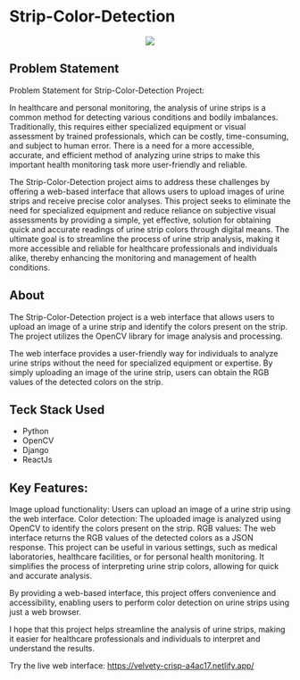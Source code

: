 # Strip-Color-Detection

<div align="center">
  <img src="https://i.imgur.com/ImCpc9a.png"/>
</div>

## Problem Statement

Problem Statement for Strip-Color-Detection Project:

In healthcare and personal monitoring, the analysis of urine strips is a common method for detecting various conditions and bodily imbalances. Traditionally, this requires either specialized equipment or visual assessment by trained professionals, which can be costly, time-consuming, and subject to human error. There is a need for a more accessible, accurate, and efficient method of analyzing urine strips to make this important health monitoring task more user-friendly and reliable.

The Strip-Color-Detection project aims to address these challenges by offering a web-based interface that allows users to upload images of urine strips and receive precise color analyses. This project seeks to eliminate the need for specialized equipment and reduce reliance on subjective visual assessments by providing a simple, yet effective, solution for obtaining quick and accurate readings of urine strip colors through digital means. The ultimate goal is to streamline the process of urine strip analysis, making it more accessible and reliable for healthcare professionals and individuals alike, thereby enhancing the monitoring and management of health conditions.

## About

The Strip-Color-Detection project is a web interface that allows users to upload an image of a urine strip and identify the colors present on the strip. The project utilizes the OpenCV library for image analysis and processing.

The web interface provides a user-friendly way for individuals to analyze urine strips without the need for specialized equipment or expertise. By simply uploading an image of the urine strip, users can obtain 
the RGB values of the detected colors on the strip.

## Teck Stack Used
- Python
- OpenCV
- Django
- ReactJs

## Key Features:

Image upload functionality: Users can upload an image of a urine strip using the web interface.
Color detection: The uploaded image is analyzed using OpenCV to identify the colors present on the strip.
RGB values: The web interface returns the RGB values of the detected colors as a JSON response.
This project can be useful in various settings, such as medical laboratories, healthcare facilities, or for personal health monitoring. It simplifies the process of interpreting urine strip colors, allowing for quick and accurate analysis.

By providing a web-based interface, this project offers convenience and accessibility, enabling users to perform color detection on urine strips using just a web browser.

I hope that this project helps streamline the analysis of urine strips, making it easier for healthcare professionals and individuals to interpret and understand the results.

Try the live web interface: https://velvety-crisp-a4ac17.netlify.app/
